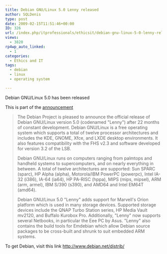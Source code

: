 ```yaml
---
title: Debian GNU/Linux 5.0 Lenny released
author: SQLDenis
type: post
date: 2009-02-15T11:51:46+00:00
ID: 326
url: /index.php/itprofessionals/ethicsit/debian-gnu-linux-5-0-lenny-released/
views:
  - 3820
rp4wp_auto_linked:
  - 1
categories:
  - Ethics and IT
tags:
  - debian
  - linux
  - operating system

---
```

Debian GNU/Linux 5.0 has been released

This is part of the [announcement][1]

> The Debian Project is pleased to announce the official release of Debian GNU/Linux version 5.0 (codenamed "Lenny") after 22 months of constant development. Debian GNU/Linux is a free operating system which supports a total of twelve processor architectures and includes the KDE, GNOME, Xfce, and LXDE desktop environments. It also features compatibility with the FHS v2.3 and software developed for version 3.2 of the LSB.
> 
> Debian GNU/Linux runs on computers ranging from palmtops and handheld systems to supercomputers, and on nearly everything in between. A total of twelve architectures are supported: Sun SPARC (sparc), HP Alpha (alpha), Motorola/IBM PowerPC (powerpc), Intel IA-32 (i386), IA-64 (ia64), HP PA-RISC (hppa), MIPS (mips, mipsel), ARM (arm, armel), IBM S/390 (s390), and AMD64 and Intel EM64T (amd64).
> 
> Debian GNU/Linux 5.0 "Lenny" adds support for Marvell's Orion platform which is used in many storage devices. Supported storage devices include the QNAP Turbo Station series, HP Media Vault mv2120, and Buffalo Kurobox Pro. Additionally, "Lenny" now supports several Netbooks, in particular the Eee PC by Asus. "Lenny" also contains the build tools for Emdebian which allow Debian source packages to be cross-built and shrunk to suit embedded ARM systems.

To get Debian, visit this link http://www.debian.net/distrib/

 [1]: http://www.debian.net/News/2009/20090214.en.html